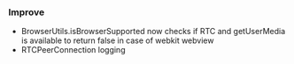 ### Improve
* BrowserUtils.isBrowserSupported now checks if RTC and getUserMedia is available to return false in case of webkit webview
* RTCPeerConnection logging
